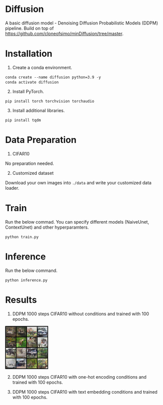 # Diffusion
A basic diffusion model - Denoising Diffusion Probabilistic Models (DDPM) pipeline. Build on top of https://github.com/cloneofsimo/minDiffusion/tree/master.

# Installation
1. Create a conda environment.
```
conda create --name diffusion python=3.9 -y
conda activate diffusion
```

2. Install PyTorch.
```
pip install torch torchvision torchaudio
```

3. Install additional libraries.
```
pip install tqdm
```

# Data Preparation
1. CIFAR10

No preparation needed.

2. Customized dataset

Download your own images into ```./data``` and write your customized data loader.

# Train
Run the below commad. You can specify different models (NaiveUnet, ContextUnet) and other hyperparamters.
```
python train.py
```

# Inference
Run the below command.
```
python inference.py
```

# Results
1. DDPM 1000 steps CIFAR10 without conditions and trained with 100 epochs.

![Generated images](https://github.com/liuch37/diffusion/blob/main/misc/ddpm_sample_cifar_99_naiveunet.png)

2. DDPM 1000 steps CIFAR10 with one-hot encoding conditions and trained with 100 epochs.

3. DDPM 1000 steps CIFAR10 with text embedding conditions and trained with 100 epochs.
